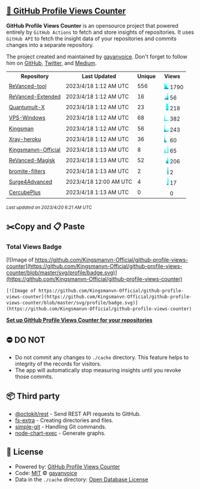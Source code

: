 ## [🚀 GitHub Profile Views Counter](https://github.com/gayanvoice/github-profile-views-counter)
**GitHub Profile Views Counter** is an opensource project that powered entirely by  `GitHub Actions` to fetch and store insights of repositories.
It uses `GitHub API` to fetch the insight data of your repositories and commits changes into a separate repository.

The project created and maintained by [gayanvoice](https://github.com/gayanvoice). Don't forget to follow him on [GitHub](https://github.com/gayanvoice), [Twitter](https://twitter.com/gayanvoice), and [Medium](https://gayanvoice.medium.com/).

<table>
	<tr>
		<th>
			Repository
		</th>
		<th>
			Last Updated
		</th>
		<th>
			Unique
		</th>
		<th>
			Views
		</th>
	</tr>
	<tr>
		<td>
			<a href="https://github.com/Kingsmanvn-Official/github-profile-views-counter/tree/master/readme/539448332/year.md">
				ReVanced-tool
			</a>
		</td>
		<td>
			2023/4/18 1:12 AM UTC
		</td>
		<td>
			556
		</td>
		<td>
			<img alt="Response time graph" src="https://github.com/Kingsmanvn-Official/github-profile-views-counter/raw/master/graph/539448332/small/year.png" height="20"> 1790
		</td>
	</tr>
	<tr>
		<td>
			<a href="https://github.com/Kingsmanvn-Official/github-profile-views-counter/tree/master/readme/566457629/year.md">
				ReVanced-Extended
			</a>
		</td>
		<td>
			2023/4/18 1:12 AM UTC
		</td>
		<td>
			16
		</td>
		<td>
			<img alt="Response time graph" src="https://github.com/Kingsmanvn-Official/github-profile-views-counter/raw/master/graph/566457629/small/year.png" height="20"> 56
		</td>
	</tr>
	<tr>
		<td>
			<a href="https://github.com/Kingsmanvn-Official/github-profile-views-counter/tree/master/readme/476203045/year.md">
				Quantumult-X
			</a>
		</td>
		<td>
			2023/4/18 1:12 AM UTC
		</td>
		<td>
			23
		</td>
		<td>
			<img alt="Response time graph" src="https://github.com/Kingsmanvn-Official/github-profile-views-counter/raw/master/graph/476203045/small/year.png" height="20"> 218
		</td>
	</tr>
	<tr>
		<td>
			<a href="https://github.com/Kingsmanvn-Official/github-profile-views-counter/tree/master/readme/542699835/year.md">
				VPS-Windows
			</a>
		</td>
		<td>
			2023/4/18 1:12 AM UTC
		</td>
		<td>
			68
		</td>
		<td>
			<img alt="Response time graph" src="https://github.com/Kingsmanvn-Official/github-profile-views-counter/raw/master/graph/542699835/small/year.png" height="20"> 382
		</td>
	</tr>
	<tr>
		<td>
			<a href="https://github.com/Kingsmanvn-Official/github-profile-views-counter/tree/master/readme/440376790/year.md">
				Kingsman
			</a>
		</td>
		<td>
			2023/4/18 1:12 AM UTC
		</td>
		<td>
			56
		</td>
		<td>
			<img alt="Response time graph" src="https://github.com/Kingsmanvn-Official/github-profile-views-counter/raw/master/graph/440376790/small/year.png" height="20"> 243
		</td>
	</tr>
	<tr>
		<td>
			<a href="https://github.com/Kingsmanvn-Official/github-profile-views-counter/tree/master/readme/468209432/year.md">
				Xray-heroku
			</a>
		</td>
		<td>
			2023/4/18 1:12 AM UTC
		</td>
		<td>
			36
		</td>
		<td>
			<img alt="Response time graph" src="https://github.com/Kingsmanvn-Official/github-profile-views-counter/raw/master/graph/468209432/small/year.png" height="20"> 60
		</td>
	</tr>
	<tr>
		<td>
			<a href="https://github.com/Kingsmanvn-Official/github-profile-views-counter/tree/master/readme/544800883/year.md">
				Kingsmanvn-Official
			</a>
		</td>
		<td>
			2023/4/18 1:13 AM UTC
		</td>
		<td>
			8
		</td>
		<td>
			<img alt="Response time graph" src="https://github.com/Kingsmanvn-Official/github-profile-views-counter/raw/master/graph/544800883/small/year.png" height="20"> 65
		</td>
	</tr>
	<tr>
		<td>
			<a href="https://github.com/Kingsmanvn-Official/github-profile-views-counter/tree/master/readme/588782327/year.md">
				ReVanced-Magisk
			</a>
		</td>
		<td>
			2023/4/18 1:13 AM UTC
		</td>
		<td>
			52
		</td>
		<td>
			<img alt="Response time graph" src="https://github.com/Kingsmanvn-Official/github-profile-views-counter/raw/master/graph/588782327/small/year.png" height="20"> 206
		</td>
	</tr>
	<tr>
		<td>
			<a href="https://github.com/Kingsmanvn-Official/github-profile-views-counter/tree/master/readme/591634128/year.md">
				bromite-filters
			</a>
		</td>
		<td>
			2023/4/18 1:13 AM UTC
		</td>
		<td>
			2
		</td>
		<td>
			<img alt="Response time graph" src="https://github.com/Kingsmanvn-Official/github-profile-views-counter/raw/master/graph/591634128/small/year.png" height="20"> 2
		</td>
	</tr>
	<tr>
		<td>
			<a href="https://github.com/Kingsmanvn-Official/github-profile-views-counter/tree/master/readme/582441774/year.md">
				Surge4Advanced
			</a>
		</td>
		<td>
			2023/4/18 12:00 AM UTC
		</td>
		<td>
			4
		</td>
		<td>
			<img alt="Response time graph" src="https://github.com/Kingsmanvn-Official/github-profile-views-counter/raw/master/graph/582441774/small/year.png" height="20"> 17
		</td>
	</tr>
	<tr>
		<td>
			<a href="https://github.com/Kingsmanvn-Official/github-profile-views-counter/tree/master/readme/499981930/year.md">
				CercubePlus
			</a>
		</td>
		<td>
			2023/4/18 1:13 AM UTC
		</td>
		<td>
			0
		</td>
		<td>
			<img alt="Response time graph" src="https://github.com/Kingsmanvn-Official/github-profile-views-counter/raw/master/graph/499981930/small/year.png" height="20"> 0
		</td>
	</tr>
</table>

<small><i>Last updated on 2023/4/20 6:21 AM UTC</i></small>

## ✂️Copy and 📋 Paste
### Total Views Badge
[![Image of https://github.com/Kingsmanvn-Official/github-profile-views-counter](https://github.com/Kingsmanvn-Official/github-profile-views-counter/blob/master/svg/profile/badge.svg)](https://github.com/Kingsmanvn-Official/github-profile-views-counter)

```readme
[![Image of https://github.com/Kingsmanvn-Official/github-profile-views-counter](https://github.com/Kingsmanvn-Official/github-profile-views-counter/blob/master/svg/profile/badge.svg)](https://github.com/Kingsmanvn-Official/github-profile-views-counter)
```
[**Set up GitHub Profile Views Counter for your repositories**](https://github.com/gayanvoice/github-profile-views-counter)
## ⛔ DO NOT
- Do not commit any changes to `./cache` directory. This feature helps to integrity of the records for visitors.
- The app will automatically stop measuring insights until you revoke those commits.
## 📦 Third party

- [@octokit/rest](https://www.npmjs.com/package/@octokit/rest) - Send REST API requests to GitHub.
- [fs-extra](https://www.npmjs.com/package/fs-extra) - Creating directories and files.
- [simple-git](https://www.npmjs.com/package/simple-git) - Handling Git commands.
- [node-chart-exec](https://www.npmjs.com/package/node-chart-exec) - Generate graphs.
## 📄 License
- Powered by: [GitHub Profile Views Counter](https://github.com/gayanvoice/github-profile-views-counter)
- Code: [MIT](./LICENSE) © [gayanvoice](https://github.com/gayanvoice)
- Data in the `./cache` directory: [Open Database License](https://opendatacommons.org/licenses/odbl/1-0/)